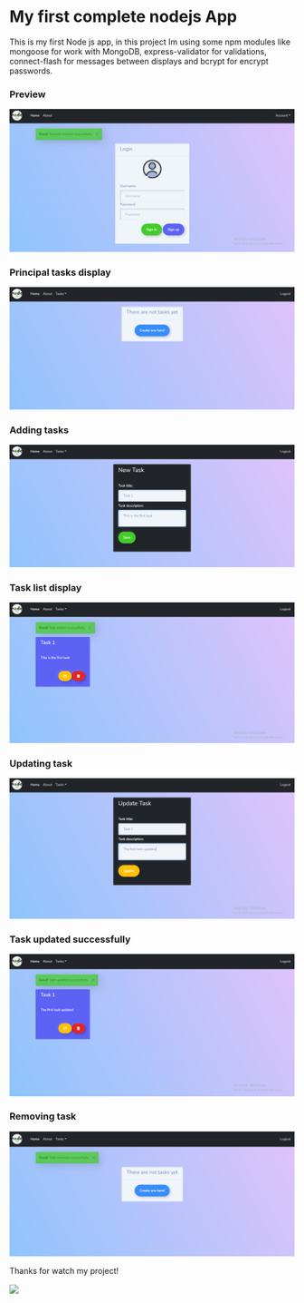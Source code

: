 # My first complete nodejs App
This is my first Node js app, in this project Im using some npm modules like mongoose
for work with MongoDB, express-validator for validations, connect-flash for messages between displays and bcrypt for encrypt passwords.

### Preview
![Preview](/img/preview.png)

### Principal tasks display
![Principal task display](/img/tasks1.png)

### Adding tasks
![Adding task](/img/addingTask.png)

### Task list display
![Task List](/img/tasks2.png)

### Updating task
![Updating task](/img/updateTask.png)

### Task updated successfully
![Task updated](/img/tasksUpdated.png)

### Removing task
![Removing task](/img/taskRemoved.png)

Thanks for watch my project!

<img src="https://giphy.com/embed/XIFtEmJkAiR32" width="385px" align="center">